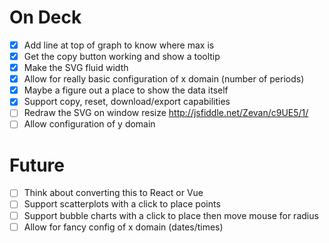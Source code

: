 # On Deck

- [x] Add line at top of graph to know where max is
- [x] Get the copy button working and show a tooltip
- [x] Make the SVG fluid width
- [x] Allow for really basic configuration of x domain (number of periods)
- [x] Maybe a figure out a place to show the data itself
- [x] Support copy, reset, download/export capabilities
- [ ] Redraw the SVG on window resize http://jsfiddle.net/Zevan/c9UE5/1/
- [ ] Allow configuration of y domain

# Future

- [ ] Think about converting this to React or Vue
- [ ] Support scatterplots with a click to place points
- [ ] Support bubble charts with a click to place then move mouse for radius
- [ ] Allow for fancy config of x domain (dates/times)
